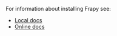 For information about installing Frapy see:

* [Local docs](docs/intro/install.rst)
* [Online docs](https://docs.frapy.org/en/latest/intro/install.html)
